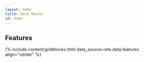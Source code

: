 ```yaml
---
layout: home
title: Hack Router
id: home
---
```


## Features

{% include content/gridblocks.html data_source=site.data.features align="center" %}
